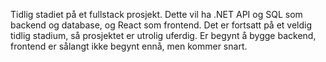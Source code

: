 Tidlig stadiet på et fullstack prosjekt. Dette vil ha .NET API og SQL som backend og database, og React som frontend. Det er fortsatt på et veldig tidlig stadium, så prosjektet er utrolig uferdig. Er begynt å bygge backend, frontend er sålangt ikke begynt ennå, men kommer snart.
